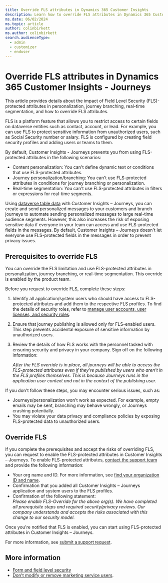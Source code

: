 ```yaml
---
title: Override FLS attributes in Dynamics 365 Customer Insights
description: Learn how to override FLS attributes in Dynamics 365 Customer Insights - Journeys.
ms.date: 06/02/2024
ms.topic: article
author: colinbirkett
ms.author: colinbirkett
search.audienceType: 
  - admin
  - customizer
  - enduser
---
```


# Override FLS attributes in Dynamics 365 Customer Insights - Journeys

This article provides details about the impact of Field Level Security (FLS)-protected attributes in personalization, journey branching, real-time segmentation, and how to override FLS attributes.

FLS is a platform feature that allows you to restrict access to certain fields on dataverse entities such as contact, account, or lead. For example, you can use FLS to protect sensitive information from unauthorized users, such as Social Security number or salary. FLS is configured by creating field security profiles and adding users or teams to them.

By default, Customer Insights - Journeys prevents you from using FLS-protected attributes in the following scenarios:

- Content personalization: You can't define dynamic text or conditions that use FLS-protected attributes.
- Journey personalization/branching: You can't use FLS-protected attributes in conditions for journey branching or personalization.
- Real-time segmentation: You can't use FLS-protected attributes in filters or expressions for real-time segments.

Using [dataverse table data](/power-apps/maker/data-platform/entity-overview) with Customer Insights – Journeys, you can create and send personalized messages to your customers and branch journeys to automate sending personalized messages to large real-time audience segments. However, this also increases the risk of exposing sensitive data if everyone in your team can access and use FLS-protected fields in the messages. By default, Customer Insights – Journeys doesn't let everyone use FLS-protected fields in the messages in order to prevent privacy issues.

## Prerequisites to override FLS

You can override the FLS limitation and use FLS-protected attributes in personalization, journey branching, or real-time segmentation. This override is enabled by the product team.

Before you request to override FLS, complete these steps:

1. Identify all application/system users who should have access to FLS-protected attributes and add them to the respective FLS profiles. To find the details of security roles, refer to [manage user accounts, user licenses, and security roles](admin-users-licenses-roles.md#form-and-field-level-security).

1. Ensure that journey publishing is allowed only for FLS-enabled users. This step prevents accidental exposure of sensitive information by unauthorized users.

1. Review the details of how FLS works with the personnel tasked with ensuring security and privacy in your company. Sign off on the following information:

    *After the FLS override is in place, all journeys will be able to access the FLS-protected attributes even if they're published by users who aren't in the FLS profiles themselves. This is because Journeys runs in the application user context and not in the context of the publishing user.*

If you don't follow these steps, you may encounter serious issues, such as:

- Journeys/personalization won't work as expected. For example, empty emails may be sent, branching may behave wrongly, or Journeys crashing potentially.
- You may violate your data privacy and compliance policies by exposing FLS-protected data to unauthorized users.

## Override FLS

If you complete the prerequisites and accept the risks of overriding FLS, you can request to enable the FLS-protected attributes in Customer Insights – Journeys. To enable FLS-protected attributes, [contact the support team](/power-platform/admin/get-help-support#view-solutions-or-create-a-support-request) and provide the following information:

- Your org name and ID. For more information, see [find your organization ID and name](/power-platform/admin/get-help-support#view-solutions-or-create-a-support-request).
- Confirmation that you added all Customer Insights – Journeys application and system users to the FLS profiles.
- Confirmation of the following statement:  
    *Please enable FLS-Override for the above org(s). We have completed all prerequisite steps and required security/privacy reviews. Our company understands and accepts the risks associated with this change to our security model.*

Once you're notified that FLS is enabled, you can start using FLS-protected attributes in Customer Insights – Journeys.

For more information, see [submit a support request](/dynamics365/field-service/field-service-get-help).

## More information

- [Form and field level security](admin-users-licenses-roles.md#form-and-field-level-security)
- [Don't modify or remove marketing service users](admin-users-licenses-roles.md#dont-modify-or-remove-service-users).
